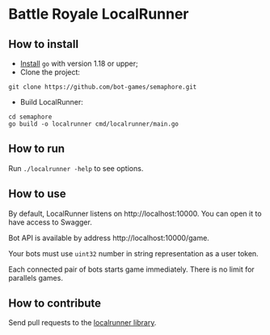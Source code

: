 # Battle Royale LocalRunner

## How to install

* [Install](https://go.dev/dl/) `go` with version 1.18 or upper;
* Clone the project:
```shell
git clone https://github.com/bot-games/semaphore.git
```
* Build LocalRunner:
```shell
cd semaphore
go build -o localrunner cmd/localrunner/main.go
```

## How to run
Run `./localrunner -help` to see options.

## How to use
By default, LocalRunner listens on http://localhost:10000.
You can open it to have access to Swagger.

Bot API is available by address http://localhost:10000/game.

Your bots must use `uint32` number in string representation as a user token.

Each connected pair of bots starts game immediately. There is no limit for parallels games.

## How to contribute

Send pull requests to the [localrunner library](https://github.com/bot-games/localrunner).